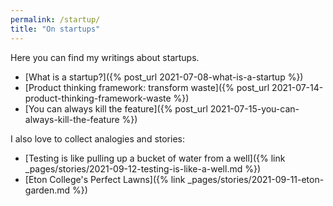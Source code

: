 ```yaml
---
permalink: /startup/
title: "On startups"
---
```


Here you can find my writings about startups.

- [What is a startup?]({% post_url 2021-07-08-what-is-a-startup %})
- [Product thinking framework: transform waste]({% post_url 2021-07-14-product-thinking-framework-waste %})
- [You can always kill the feature]({% post_url 2021-07-15-you-can-always-kill-the-feature %})

I also love to collect analogies and stories:

- [Testing is like pulling up a bucket of water from a well]({% link _pages/stories/2021-09-12-testing-is-like-a-well.md %})
- [Eton College's Perfect Lawns]({% link _pages/stories/2021-09-11-eton-garden.md %})